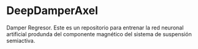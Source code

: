# DeepDamperAxel
Damper Regresor.
Este es un repositorio para entrenar la red neuronal artificial produnda del componente magnético del sistema de suspensión semiactiva.
